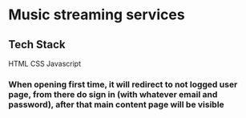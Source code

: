 # Music streaming services

## Tech Stack
HTML
CSS
Javascript

### When opening first time, it will redirect to not logged user page, from there do sign in (with whatever email and password), after that main content page will be visible
